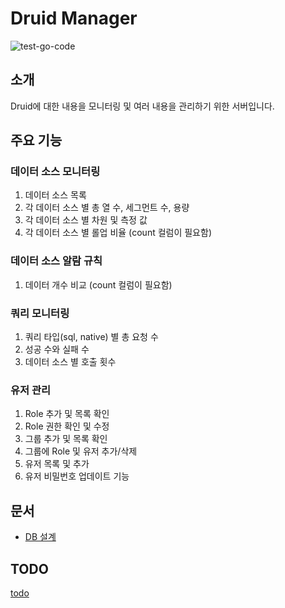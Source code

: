 # Druid Manager

![test-go-code](https://github.com/humit0/druid_manager/actions/workflows/test-go-code.yml/badge.svg)

## 소개

Druid에 대한 내용을 모니터링 및 여러 내용을 관리하기 위한 서버입니다.

## 주요 기능

### 데이터 소스 모니터링

1. 데이터 소스 목록
2. 각 데이터 소스 별 총 열 수, 세그먼트 수, 용량
3. 각 데이터 소스 별 차원 및 측정 값
4. 각 데이터 소스 별 롤업 비율 (count 컬럼이 필요함)

### 데이터 소스 알람 규칙

1. 데이터 개수 비교 (count 컬럼이 필요함)

### 쿼리 모니터링

1. 쿼리 타입(sql, native) 별 총 요청 수
2. 성공 수와 실패 수
3. 데이터 소스 별 호출 횟수

### 유저 관리

1. Role 추가 및 목록 확인
2. Role 권한 확인 및 수정
3. 그룹 추가 및 목록 확인
4. 그룹에 Role 및 유저 추가/삭제
5. 유저 목록 및 추가
6. 유저 비밀번호 업데이트 기능

## 문서

- [DB 설계](docs/database_design.md)

## TODO

[todo](todo.md)